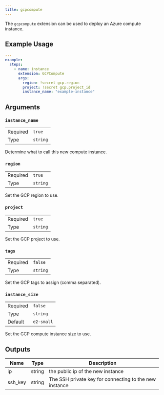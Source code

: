 ```yaml
---
title: gcpcompute
---
```


The `gcpcompute` extension can be used to deploy an Azure compute instance.

## Example Usage

```yaml
---
example:
  steps:
    - name: instance
      extension: GCPCompute
      args:
        region: !secret gcp.region
        project: !secret gcp.project_id
        instance_name: "example-instance"
```

## Arguments

### `instance_name`
| | |
| --- | --- |
| Required | `true` |
| Type | `string` |
Determine what to call this new compute instance.

### `region`
| | |
| --- | --- |
| Required | `true` |
| Type | `string` |
Set the GCP region to use.

### `project`
| | |
| --- | --- |
| Required | `true` |
| Type | `string` |
Set the GCP project to use.

### `tags`
| | |
| --- | --- |
| Required | `false` |
| Type | `string` |
Set the GCP tags to assign (comma separated).

### `instance_size`
| | |
| --- | --- |
| Required | `false` |
| Type | `string` |
| Default | `e2-small` |
Set the GCP compute instance size to use.


## Outputs

| Name      | Type | Description
| ----------- | ----- | ----------- |
| ip | string | the public ip of the new instance |
| ssh_key | string | The SSH private key for connecting to the new instance |

